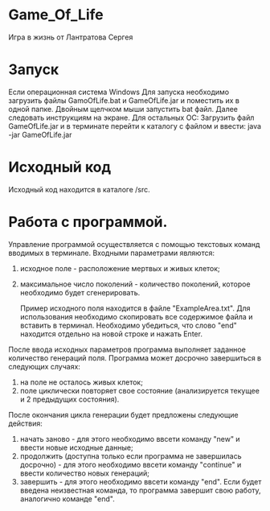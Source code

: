 # Game_Of_Life

Игра в жизнь от Лантратова Сергея

# Запуск

Если операционная система Windows
    Для запуска необходимо загрузить файлы GamoOfLife.bat и GameOfLife.jar и поместить их в одной папке. 
    Двойным щелчком мыши запустить bat файл. 
    Далее следовать инструкциям на экране.
Для остальных ОС:
    Загрузить файл GameOfLife.jar и в терминате перейти к каталогу с файлом и ввести: java -jar GameOfLife.jar

# Исходный код

Исходный код находится в каталоге /src.

# Работа с программой.

Управление программой осуществляется с помощью текстовых команд вводимых в терминале.
Входными параметрами являются: 
1. исходное поле - расположение мертвых и живых клеток;
2. максимальное число поколений - количество поколений, которое необходимо будет сгенерировать.

    Пример исходного поля находится в файле "ExampleArea.txt". 
    Для использования необходимо скопировать все содержимое файла и вставить в терминал.
    Необходимо убедиться, что слово "end" находится отдельно на новой строке и нажать Enter.

После ввода исходных параметров программа выполняет заданное количество генераций поля.
Программа может досрочно завершиться в следующих случаях:
1. на поле не осталось живых клеток;
2. поле циклически повторяет свое состояние (анализируется текущее и 2 предыдущих состояния).

После окончания цикла генерации будет предложены следующие действия:
1. начать заново - для этого необходимо ввсети команду "new" и ввести новые исходные данные;
2. продолжить (доступна только если программа не завершилась досрочно) - для этого необходимо ввсети команду "continue" и ввести количество новых генераций;
3. завершить - для этого необходимо ввсети команду "end".
Если будет введена неизвестная команда, то программа завершит свою работу, аналогично команде "end".
